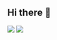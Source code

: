 ## Hi there 👋
<!-- ![header](https://capsule-render.vercel.app/api?type=Waving&color=gradient&customColorlist=10&height=200&section=header&text=JINGYO's&nbsp;GITHUB&fontSize=50&animation=twinkling&fontAlign=68&fontAlignY=36) -->
<!--
**9y06/9y06** is a ✨ _special_ ✨ repository because its `README.md` (this file) appears on your GitHub profile.

Here are some ideas to get you started:

- 🔭 I’m currently working on ...
- 🌱 I’m currently learning ...
- 👯 I’m looking to collaborate on ...
- 🤔 I’m looking for help with ...
- 💬 Ask me about ...
- 📫 How to reach me: ...
- 😄 Pronouns: ...
- ⚡ Fun fact: ...
-->

<!-- Dark Mode -->
<img src="https://github-readme-stats.vercel.app/api/top-langs/?username=9y06&layout=compact&hide=jupyter%20notebook&theme=dark#gh-dark-mode-only" />
<!-- Light Mode -->
<img src="https://github-readme-stats.vercel.app/api/top-langs/?username=9y06&layout=compact&hide=jupyter%20notebook&theme=default#gh-light-mode-only" />
